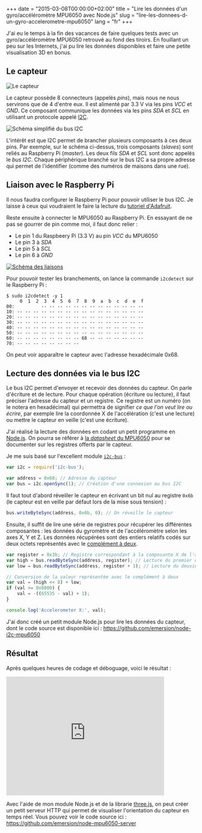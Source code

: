 +++
date = "2015-03-08T00:00:00+02:00"
title = "Lire les données d'un gyro/accéléromètre MPU6050 avec Node.js"
slug = "lire-les-donnees-d-un-gyro-accelerometre-mpu6050"
lang = "fr"
+++

J'ai eu le temps à la fin des vacances de faire quelques tests avec un gyro/accéléromètre MPU6050 retrouvé au fond des tiroirs. En fouillant un peu sur les Internets, j'ai pu lire les données disponibles et faire une petite visualisation 3D en bonus.

## Le capteur

![Le capteur](/img/blog/2015-lire-les-donnees-d-un-gyro-accelerometre-mpu6050/sensor.png)

Le capteur possède 8 connecteurs (appelés _pins_), mais nous ne nous servirons que de 4 d'entre eux. Il est alimenté par 3.3 V via les pins _VCC_ et _GND_. Ce composant communique les données via les pins _SDA_ et _SCL_ en utilisant un protocole appelé [I2C](https://fr.wikipedia.org/wiki/I2C).

![Schéma simplifié du bus I2C](/img/blog/2015-lire-les-donnees-d-un-gyro-accelerometre-mpu6050/i2c-diagram.png)

L'intérêt est que I2C permet de brancher plusieurs composants à ces deux pins. Par exemple, sur le schéma ci-dessus, trois composants (_slaves_) sont reliés au Raspberry Pi (_master_). Les deux fils _SDA_ et _SCL_ sont donc appelés le _bus I2C_. Chaque périphérique branché sur le bus I2C a sa propre adresse qui permet de l'identifier (comme des numéros de maisons dans une rue).

## Liaison avec le Raspberry Pi

Il nous faudra configurer le Raspberry Pi pour pouvoir utiliser le bus I2C. Je laisse à ceux qui voudraient le faire la lecture du [tutoriel d'Adafruit](https://learn.adafruit.com/adafruits-raspberry-pi-lesson-4-gpio-setup/configuring-i2c).

Reste ensuite à connecter le MPU6050 au Raspberry Pi. En essayant de ne pas se gourrer de pin comme moi, il faut donc relier :

* Le pin 1 du Raspbeery Pi (3.3 V) au pin _VCC_ du MPU6050
* Le pin 3 à _SDA_
* Le pin 5 à _SCL_
* Le pin 6 à _GND_

[![Schéma des liaisons](/img/blog/2015-lire-les-donnees-d-un-gyro-accelerometre-mpu6050/raspi-mpu6050-thumbnail.png)](/img/blog/2015-lire-les-donnees-d-un-gyro-accelerometre-mpu6050/raspi-mpu6050.png)

Pour pouvoir tester les branchements, on lance la commande `i2cdetect` sur le Raspberry Pi :

```
$ sudo i2cdetect -y 1
     0  1  2  3  4  5  6  7  8  9  a  b  c  d  e  f
00:          -- -- -- -- -- -- -- -- -- -- -- -- --
10: -- -- -- -- -- -- -- -- -- -- -- -- -- -- -- --
20: -- -- -- -- -- -- -- -- -- -- -- -- -- -- -- --
30: -- -- -- -- -- -- -- -- -- -- -- -- -- -- -- --
40: -- -- -- -- -- -- -- -- -- -- -- -- -- -- -- --
50: -- -- -- -- -- -- -- -- -- -- -- -- -- -- -- --
60: -- -- -- -- -- -- -- -- 68 -- -- -- -- -- -- --
70: -- -- -- -- -- -- -- --
```

On peut voir apparaître le capteur avec l'adresse hexadécimale 0x68.

## Lecture des données via le bus I2C

Le bus I2C permet d'envoyer et recevoir des données du capteur. On parle d'écriture et de lecture. Pour chaque opération (écriture ou lecture), il faut préciser l'adresse du capteur et un registre. Ce registre est un numéro (on le notera en hexadécimal) qui permettra de signifier _ce que l'on veut lire ou écrire_, par exemple lire la coordonnée X de l'accélération (c'est une lecture) ou mettre le capteur en veille (c'est une écriture).

J'ai réalisé la lecture des données en codant un petit programme en [Node.js](https://nodejs.org). On pourra se référer à [la _datasheet_ du MPU6050](http://www.invensense.com/mems/gyro/documents/RM-MPU-6000A-00v4.2.pdf) pour se documenter sur les registres offerts par le capteur.

Je me suis basé sur l'excellent module [`i2c-bus`](https://www.npmjs.com/package/i2c-bus) :

```js
var i2c = require('i2c-bus');

var address = 0x68; // Adresse du capteur
var bus = i2c.openSync(1); // Création d'une connexion au bus I2C
```

Il faut tout d'abord réveiller le capteur en écrivant un bit nul au registre `0x6b` (le capteur est en veille par défaut lors de la mise sous tension) :

```js
bus.writeByteSync(address, 0x6b, 0); // On réveille le capteur
```

Ensuite, il suffit de lire une série de registres pour récupérer les différentes composantes : les données du gyromètre et de l'accéléromètre selon les axes X, Y et Z. Les données récupérées sont des entiers relatifs codés sur deux octets représentés avec le [complément à deux](https://fr.wikipedia.org/wiki/Compl%C3%A9ment_%C3%A0_deux).

```js
var register = 0x3b; // Registre correspondant à la composante X de l'accéléromètre
var high = bus.readByteSync(address, register); // Lecture du premier octet
var low = bus.readByteSync(address, register + 1); // Lecture du deuxième octet

// Conversion de la valeur représentée avec le complément à deux
var val = (high << 8) + low;
if (val >= 0x8000) {
	val = -((65535 - val) + 1);
}

console.log('Accelerometer X:', val);
```

J'ai donc créé un petit module Node.js pour lire les données du capteur, dont le code source est disponible ici : https://github.com/emersion/node-i2c-mpu6050

## Résultat

Après quelques heures de codage et déboguage, voici le résultat :

<iframe width="420" height="315" src="https://www.youtube.com/embed/_WRySGOwtGc" frameborder="0" allowfullscreen></iframe>

Avec l'aide de mon module Node.js et de la librarie [three.js](http://threejs.org/), on peut créer un petit serveur HTTP qui permet de visualiser l'orientation du capteur en temps réel. Vous pouvez voir le code source ici : https://github.com/emersion/node-mpu6050-server
